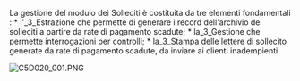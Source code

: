 La gestione del modulo dei Solleciti è costituita da tre elementi fondamentali : 
 \* l'_3_Estrazione che permette di generare i record dell'archivio dei solleciti a partire da rate di pagamento scadute;
 \* la_3_Gestione che permette interrogazioni per controlli;
 \* la_3_Stampa delle lettere di sollecito generate da rate di pagamento scadute, da inviare ai clienti inadempienti.


![C5D020_001.PNG](http://doc.smeup.com/immagini/C5D020_00/C5D020_001.PNG.png)


